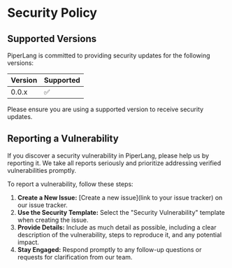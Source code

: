 # Security Policy

## Supported Versions

PiperLang is committed to providing security updates for the following versions:

| Version | Supported          |
| ------- | ------------------ |
| 0.0.x   | :white_check_mark: |

Please ensure you are using a supported version to receive security updates.

## Reporting a Vulnerability

If you discover a security vulnerability in PiperLang, please help us by reporting it. We take all reports seriously and prioritize addressing verified vulnerabilities promptly.

To report a vulnerability, follow these steps:

1. **Create a New Issue:** [Create a new issue](link to your issue tracker) on our issue tracker.
2. **Use the Security Template:** Select the "Security Vulnerability" template when creating the issue.
3. **Provide Details:** Include as much detail as possible, including a clear description of the vulnerability, steps to reproduce it, and any potential impact.
4. **Stay Engaged:** Respond promptly to any follow-up questions or requests for clarification from our team.
